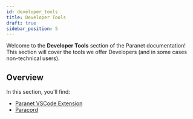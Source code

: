 ```yaml
---
id: developer_tools
title: Developer Tools
draft: true
sidebar_position: 5
---
```


Welcome to the **Developer Tools** section of the Paranet documentation! This section will cover the tools we offer Developers (and in some cases non-technical users). 

## Overview

In this section, you'll find:

- [Paranet VSCode Extension](./developer_tools/vscode)
- [Paracord](./developer_tools/paracord)